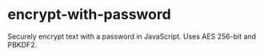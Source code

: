 # encrypt-with-password
Securely encrypt text with a password in JavaScript. Uses AES 256-bit and PBKDF2.
